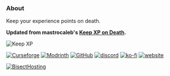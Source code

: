 ### About
Keep your experience points on death.   
   
**Updated from mastrocaleb's [Keep XP on Death](https://www.curseforge.com/minecraft/mc-mods/keep-xp-on-death-fabric).**
   
![Keep XP](https://cdn.modrinth.com/data/Kke0cHRC/images/71defc2ffb7891dc75c01a836692609a8921f3ac.gif)  
   
[![Curseforge](https://badges.penpow.dev/badges/available/curseforge/cozy-minimal.svg)](https://www.curseforge.com/minecraft/mc-mods/keep-xp-on-death) [![Modrinth](https://badges.penpow.dev/badges/available/modrinth/cozy-minimal.svg)](https://modrinth.com/mod/keep-xp-on-death) [![GitHub](https://badges.penpow.dev/badges/available/github/cozy-minimal.svg)](https://github.com/Identity-Theft/keep-xp-on-death) [![discord](https://badges.penpow.dev/badges/social/discord-singular/cozy-minimal.svg)](https://discord.gg/TyfPRCrJ9E) [![ko-fi](https://badges.penpow.dev/badges/donate/kofi-singular/cozy-minimal.svg)](https://ko-fi.com/identitytheft) [![website](https://badges.penpow.dev/badges/documentation/website/cozy-minimal.svg)](https://identity-theft.github.io/)   
   
[![BisectHosting](https://www.bisecthosting.com/partners/custom-banners/06da615c-314d-40b5-8cca-00204bd8d9b4.webp "BisectHosting")](https://bisecthosting.com/identity "BisectHosting")
